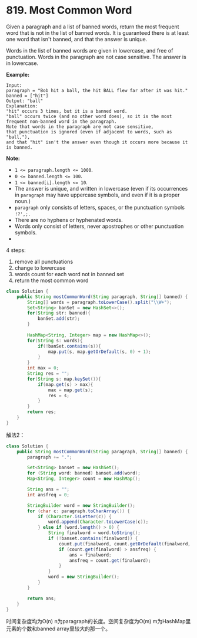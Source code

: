 # 819. Most Common Word



Given a paragraph and a list of banned words, return the most frequent word that is not in the list of banned words.  It is guaranteed there is at least one word that isn't banned, and that the answer is unique.

Words in the list of banned words are given in lowercase, and free of punctuation.  Words in the paragraph are not case sensitive.  The answer is in lowercase.

**Example:**

```text
Input: 
paragraph = "Bob hit a ball, the hit BALL flew far after it was hit."
banned = ["hit"]
Output: "ball"
Explanation: 
"hit" occurs 3 times, but it is a banned word.
"ball" occurs twice (and no other word does), so it is the most frequent non-banned word in the paragraph. 
Note that words in the paragraph are not case sensitive,
that punctuation is ignored (even if adjacent to words, such as "ball,"), 
and that "hit" isn't the answer even though it occurs more because it is banned.
```

**Note:**

* `1 <= paragraph.length <= 1000`.
* `0 <= banned.length <= 100`.
* `1 <= banned[i].length <= 10`.
* The answer is unique, and written in lowercase \(even if its occurrences in `paragraph` may have uppercase symbols, and even if it is a proper noun.\)
* `paragraph` only consists of letters, spaces, or the punctuation symbols `!?',;.`
* There are no hyphens or hyphenated words.
* Words only consist of letters, never apostrophes or other punctuation symbols.
* 


4 steps:

1. remove all punctuations
2. change to lowercase
3. words count for each word not in banned set
4. return the most common word

```java
class Solution {
    public String mostCommonWord(String paragraph, String[] banned) {
        String[] words = paragraph.toLowerCase().split("\\W+");
        Set<String> banSet = new HashSet<>();
        for(String str: banned){
            banSet.add(str);
        }
        
        HashMap<String, Integer> map = new HashMap<>();
        for(String s: words){
            if(!banSet.contains(s)){
                map.put(s, map.getOrDefault(s, 0) + 1);
            }
        }
        int max = 0;
        String res = "";
        for(String s: map.keySet()){
            if(map.get(s) > max){
                max = map.get(s);
                res = s;
            }
        }
        return res;
    }
}
```

解法2：

```java
class Solution {
    public String mostCommonWord(String paragraph, String[] banned) {
        paragraph += ".";

        Set<String> banset = new HashSet();
        for (String word: banned) banset.add(word);
        Map<String, Integer> count = new HashMap();

        String ans = "";
        int ansfreq = 0;

        StringBuilder word = new StringBuilder();
        for (char c: paragraph.toCharArray()) {
            if (Character.isLetter(c)) {
                word.append(Character.toLowerCase(c));
            } else if (word.length() > 0) {
                String finalword = word.toString();
                if (!banset.contains(finalword)) {
                    count.put(finalword, count.getOrDefault(finalword, 0) + 1);
                    if (count.get(finalword) > ansfreq) {
                        ans = finalword;
                        ansfreq = count.get(finalword);
                    }
                }
                word = new StringBuilder();
            }
        }

        return ans;
    }
}
```

时间复杂度均为O\(n\) n为paragraph的长度。空间复杂度为O\(m\) m为HashMap里元素的个数和banned array里较大的那一个。

